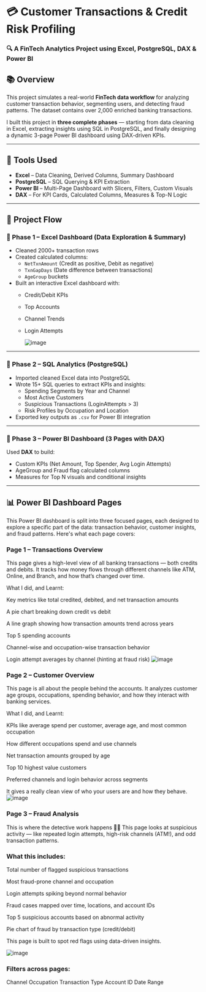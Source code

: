 # 💳 Customer Transactions & Credit Risk Profiling  
### 🔍 A FinTech Analytics Project using Excel, PostgreSQL, DAX & Power BI  


## 📚 Overview

This project simulates a real-world **FinTech data workflow** for analyzing customer transaction behavior, segmenting users, and detecting fraud patterns. The dataset contains over 2,000 enriched banking transactions.

I built this project in **three complete phases** — starting from data cleaning in Excel, extracting insights using SQL in PostgreSQL, and finally designing a dynamic 3-page Power BI dashboard using DAX-driven KPIs.

---

## 🚀 Tools Used

- **Excel** – Data Cleaning, Derived Columns, Summary Dashboard  
- **PostgreSQL** – SQL Querying & KPI Extraction  
- **Power BI** – Multi-Page Dashboard with Slicers, Filters, Custom Visuals  
- **DAX** – For KPI Cards, Calculated Columns, Measures & Top-N Logic  


---

## 🧠 Project Flow
### 📍 Phase 1 – Excel Dashboard (Data Exploration & Summary)

- Cleaned 2000+ transaction rows
- Created calculated columns:
  - `NetTxnAmount` (Credit as positive, Debit as negative)
  - `TxnGapDays` (Date difference between transactions)
  - `AgeGroup` buckets
- Built an interactive Excel dashboard with:
  - Credit/Debit KPIs
  - Top Accounts
  - Channel Trends
  - Login Attempts
 
    ![image](https://github.com/user-attachments/assets/8b34ab97-4f98-424d-9892-e63205edac56)


---

### 📍 Phase 2 – SQL Analytics (PostgreSQL)

- Imported cleaned Excel data into PostgreSQL
- Wrote 15+ SQL queries to extract KPIs and insights:
  - Spending Segments by Year and Channel
  - Most Active Customers
  - Suspicious Transactions (LoginAttempts > 3)
  - Risk Profiles by Occupation and Location
- Exported key outputs as `.csv` for Power BI integration

---

### 📍 Phase 3 – Power BI Dashboard (3 Pages with DAX)
Used **DAX** to build:
- Custom KPIs (Net Amount, Top Spender, Avg Login Attempts)
- AgeGroup and Fraud flag calculated columns
- Measures for Top N visuals and conditional insights

---

## 📊 Power BI Dashboard Pages

This Power BI dashboard is split into three focused pages, each designed to explore a specific part of the data: transaction behavior, customer insights, and fraud patterns. Here's what each page covers:

### Page 1 – Transactions Overview
This page gives a high-level view of all banking transactions — both credits and debits. It tracks how money flows through different channels like ATM, Online, and Branch, and how that’s changed over time.

What I did, and Learnt:

Key metrics like total credited, debited, and net transaction amounts

A pie chart breaking down credit vs debit

A line graph showing how transaction amounts trend across years

Top 5 spending accounts

Channel-wise and occupation-wise transaction behavior

Login attempt averages by channel (hinting at fraud risk)
![image](https://github.com/user-attachments/assets/1eb8d22e-bcc8-4311-a4c7-731f962adc11)


### Page 2 – Customer Overview
This page is all about the people behind the accounts. It analyzes customer age groups, occupations, spending behavior, and how they interact with banking services.

What I did, and Learnt:


KPIs like average spend per customer, average age, and most common occupation

How different occupations spend and use channels

Net transaction amounts grouped by age

Top 10 highest value customers

Preferred channels and login behavior across segments

It gives a really clean view of who your users are and how they behave.
![image](https://github.com/user-attachments/assets/e73e99f3-0e3b-420b-9bf0-b1137c931be2)


### Page 3 – Fraud Analysis
This is where the detective work happens 🕵️‍♀️
This page looks at suspicious activity — like repeated login attempts, high-risk channels (ATM!), and odd transaction patterns.

### What this includes:

Total number of flagged suspicious transactions

Most fraud-prone channel and occupation

Login attempts spiking beyond normal behavior

Fraud cases mapped over time, locations, and account IDs

Top 5 suspicious accounts based on abnormal activity

Pie chart of fraud by transaction type (credit/debit)

This page is built to spot red flags using data-driven insights.

![image](https://github.com/user-attachments/assets/a8be2e14-5d0b-40f8-8f5b-ba0e9efd5a76)

### Filters across pages:
Channel
Occupation
Transaction Type
Account ID
Date Range
